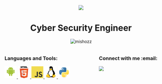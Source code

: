 #
<p align="center">
  <img src="https://github.com/Mishozz99/mishozz/assets/85507538/336e70a3-113e-48f9-8e48-5a5cf05b70aa" width="500"/>
</p>
<h1 align="center">Cyber Security Engineer</h1>
<p align="center"> <img src="https://komarev.com/ghpvc/?username=mishozz&label=Profile%20views&color=0e75b6&style=flat" alt="mishozz" /> </p>
<div style="display: flex; justify-content: space-between;">
    <div>
        <h3 align="left">Languages and Tools:</h3>
        <p align="left">
            <a href="https://developer.android.com" target="_blank" rel="noreferrer">
                <img src="https://raw.githubusercontent.com/devicons/devicon/master/icons/android/android-original-wordmark.svg" alt="android" width="40" height="40"/>
            </a>
            <a href="https://www.w3.org/html/" target="_blank" rel="noreferrer">
                <img src="https://raw.githubusercontent.com/devicons/devicon/master/icons/html5/html5-original-wordmark.svg" alt="html5" width="40" height="40"/>
            </a>
            <a href="https://developer.mozilla.org/en-US/docs/Web/JavaScript" target="_blank" rel="noreferrer">
                <img src="https://raw.githubusercontent.com/devicons/devicon/master/icons/javascript/javascript-original.svg" alt="javascript" width="40" height="40"/>
            </a>
            <a href="https://www.linux.org/" target="_blank" rel="noreferrer">
                <img src="https://raw.githubusercontent.com/devicons/devicon/master/icons/linux/linux-original.svg" alt="linux" width="40" height="40"/>
            </a>
            <a href="https://www.python.org" target="_blank" rel="noreferrer">
                <img src="https://raw.githubusercontent.com/devicons/devicon/master/icons/python/python-original.svg" alt="python" width="40" height="40"/>
            </a>
        </p>
    </div>
    <div>
        <h3 align="left">Connect with me :email:</h3>
        <p align="left">
            <a href="mailto:mishozz@mail.bg?">
                <img src="https://github.com/Mishozz99/mishozz/assets/85507538/ef22c9ec-ecf4-4cee-a368-996e7e1e3e3b"/>
            </a>
        </p>
    </div>
</div>


